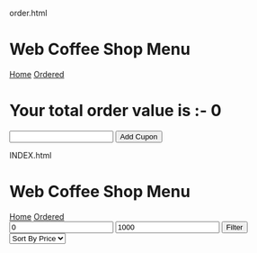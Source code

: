 order.html



<!DOCTYPE html>
<html lang="en">
  <head>
    <meta charset="UTF-8" />
    <meta http-equiv="X-UA-Compatible" content="IE=edge" />
    <meta name="viewport" content="width=device-width, initial-scale=1.0" />
    <title>Order Page</title>
    <style>
      /* All Your css for Order page goes here  */
    </style>
  </head>
  <body>
    <div class="nav">
      <h1>Web Coffee Shop Menu</h1>
      <a href="./index.html">Home</a>
      <a href="./order.html">Ordered</a>
    </div>
    <h1 id="total">
      Your total order value is :- <span id="order-total">0</span>
    </h1>
    <div id="cupon">
      <input type="text" />
      <button>Add Cupon</button>
    </div>
    <div id="order-container">
      <!-- Here Append All the Order Cards here-->
    </div>
  </body>
  <script>
    let arrayReceived = (localStorage.getItem('key')) ? localStorage.getItem('key') : [];
    let arrayOrdered = arrayReceived.split(",").map(el => Number(el));

    const url = `https://dbioz2ek0e.execute-api.ap-south-1.amazonaws.com/mockapi/get-coffee`;

    const ordered = document.querySelector("#order-container")
    const totalValue = document.querySelector("#order-total")
    totalValue.textContent = 0;

    let showData = (data) => {
      
      let totalCost = 0;
      for (let i = 0; i < data.length; i++){
        const div = document.createElement("div")
        const dataEl = data[i];
        const image = document.createElement("img");
        image.setAttribute("src",dataEl.image);
        image.setAttribute("alt","image");
        const title = document.createElement("h3");
        title.textContent = dataEl.title;
        const pricePara = document.createElement("p")
        let price = dataEl.price;
        pricePara.textContent = price;
        const decQuant = document.createElement("button");
        decQuant.textContent = '-';
        decQuant.classList.add("decQuant");
        decQuant.disabled = true;
        const quant = document.createElement("p");
        const quantity = 1;
        quant.textContent = quantity;
        quant.classList.add("quantity");
        const incQuant = document.createElement("button");
        incQuant.textContent = '+';
        incQuant.classList.add("incQuant");
        const cancelBtn = document.createElement("button");
        cancelBtn.textContent = 'Cancel';
        cancelBtn.classList.add("cancelBtn");
        const brk = document.createElement("br");
        div.appendChild(brk);
        div.appendChild(image)
        div.appendChild(title);
        div.appendChild(pricePara);
        div.appendChild(decQuant);
        div.appendChild(quant);
        div.appendChild(incQuant);
        div.appendChild(cancelBtn); 
        ordered.appendChild(div); 
        totalCost += price*quantity;
        totalValue.textContent = totalCost;



        incQuant.addEventListener("click", ()=>{
          if (quant.textContent == 1){
            quant.textContent++;
            let cost = totalValue.textContent;
            cost = (couponBtn.disabled) ? Math.floor(Number(cost) + Math.floor(price*70/100)) : Number(cost) + price;
            totalValue.textContent = Math.floor(cost);
            decQuant.disabled = false;
          } else {
            quant.textContent++;
            let cost = totalValue.textContent;
            cost = (couponBtn.disabled) ? Math.floor(Number(cost) + Math.floor(price*70/100)) : Number(cost) + price;
            totalValue.textContent = Math.floor(cost);
          }
        })
        decQuant.addEventListener("click",()=>{
          if (quant.textContent > 2) {
            quant.textContent--;
            let cost = totalValue.textContent;
            cost = (couponBtn.disabled) ? Math.floor(Number(cost) - Math.floor(price*70/100)) : Number(cost) - price;
            totalValue.textContent = Math.floor(cost);
          }
          else {
            decQuant.disabled = true;
            quant.textContent--;
            let cost = totalValue.textContent;
            cost = (couponBtn.disabled) ? Math.floor(Number(cost) - (price*70/100)) : Number(cost) - price;
            totalValue.textContent = Math.floor(cost);
          }
        })


        cancelBtn.addEventListener("click",()=>{
          idCancel = dataEl.id;
          let arrayReceived = (localStorage.getItem('key')) ? localStorage.getItem('key') : [];
          let arrayOrdered = arrayReceived.split(',').map((el) => Number(el));
          let indexOfCancelItem = arrayOrdered.indexOf(idCancel)
          if (indexOfCancelItem != -1){
          arrayOrdered.splice(indexOfCancelItem,1)
          price = (couponBtn.disabled) ? Math.floor(price*70/100) : price;
          let cost = totalValue.textContent;
          cost = Number(cost) - (price * (Number(quant.textContent)));
          totalValue.textContent = Math.floor(cost);
          localStorage.setItem('key',arrayOrdered);
          ordered.removeChild(div);
        }})
      }

        const couponInput = document.querySelector("#cupon input")
        const couponBtn = document.querySelector("#cupon button")
        couponBtn.addEventListener("click",()=>{
          if (couponInput.value == 'Diya30'){
            let cost = totalValue.textContent;
            cost = (Number(cost) * (70/100));
            totalValue.textContent = Math.floor(cost);
            couponInput.disabled = true;
            couponBtn.disabled = true;
          }
        })
    }

    async function getDetails(){
      const jsonData = await fetch(url)
      const dataobjs = await jsonData.json();
      let dataArray = Object.entries(dataobjs.data);
      let data = dataArray.map((el)=>el[1]);
      let orderedData = (data.filter(dataele => arrayOrdered.includes(dataele.id)));
      showData(orderedData);
    }
    getDetails();
    
    // All your JS code for Order Page goes here
  </script>
</html>





INDEX.html

<!DOCTYPE html>
<html lang="en">
  <head>
    <meta charset="UTF-8" />
    <meta http-equiv="X-UA-Compatible" content="IE=edge" />
    <meta name="viewport" content="width=device-width, initial-scale=1.0" />
    <title>Home Page</title>
    <style>
      /* All Your css for Home page goes here  */
    </style>
  </head>

  <body>
    <div class="nav">
      <h1>Web Coffee Shop Menu</h1>
      <a href="./index.html">Home</a>
      <a href="./order.html">Ordered</a>
    </div>
    <div id="filter">
      <input type="number" id="lower" value="0"/>
      <input type="number" id="upper" value="1000"/>
      <button id="filter-btn">Filter</button>
    </div>
    <select id="sort">
      <option value="">Sort By Price</option>
      <option value="asc">Ascending</option>
      <option value="desc">Descending</option>
    </select>
    <h1 id="alert"></h1>
    <div id="menu-container">
      <!-- Here Append All the Items  -->
    </div>
  </body>
  <script>
    // All your JS code for Home Page goes here
  const url = `https://dbioz2ek0e.execute-api.ap-south-1.amazonaws.com/mockapi/get-coffee`;
  const ascurl = `https://dbioz2ek0e.execute-api.ap-south-1.amazonaws.com/mockapi/get-coffee?sort=price&order=asc`;
  const descurl = `https://dbioz2ek0e.execute-api.ap-south-1.amazonaws.com/mockapi/get-coffee?sort=price&order=desc`;

  const filterBtn = document.querySelector("#filter-btn")
  const menu = document.querySelector("#menu-container");
  const sortBtn = document.querySelector("#sort")
  
  

  let showData = (data) => {
    const div = document.createElement("div")
    for (let i = 0; i < data.length; i++){
      const dataEl = data[i];
      const image = document.createElement("img");
      image.setAttribute("src",dataEl.image);
      image.setAttribute("alt","image");
      const title = document.createElement("h3");
      title.textContent = dataEl.title;
      const ingredientList = document.createElement("ul");
      const ingredientListData = dataEl.ingredients;
      for (let i = 0; i < ingredientListData.length; i++){
        const ingredients = document.createElement("li")
        ingredients.innerText = ingredientListData[i];
        ingredientList.appendChild(ingredients);
      }
      const description = document.createElement("p");
      description.textContent = dataEl.description;
      const price = document.createElement("p")
      price.textContent = dataEl.price;
      const buyBtn = document.createElement("button")
      buyBtn.innerText = "Buy";
      buyBtn.classList.add("buy");
      buyBtn.setAttribute('id',`${dataEl.id}`);
      const brk = document.createElement("br");
      div.appendChild(brk);
      div.appendChild(image)
      div.appendChild(title);
      div.appendChild(ingredientList);
      div.appendChild(description);
      div.appendChild(price);
      div.appendChild(buyBtn);
    }
    menu.appendChild(div); 

    filterBtn.addEventListener("click",() => {
      const lowerinp = document.querySelector("#lower");
      const lower = lowerinp.value;
      const upperinp = document.querySelector("#upper");
      const upper = upperinp.value;
      let filteredObjs = (data.filter(dataele => ((dataele.price > lower) && (dataele.price < upper))));
      menu.innerHTML = ""
      showData(filteredObjs);
    });

    const alertHead = document.querySelector("#alert")
    const buyBtns = document.querySelectorAll(".buy");
    let arrayOrdered = (localStorage.getItem('key')) ? localStorage.getItem('key') : [];
    for (let i = 0 ; i < buyBtns.length; i++) {
      buyBtns[i].addEventListener("click", () =>{
        if (arrayOrdered.includes(buyBtns[i].id)) {
          alertHead.textContent = "Already Placed Order";
        } else {
          arrayOrdered.push(Number(buyBtns[i].id)); 
          alertHead.textContent = "Successfully Placed Order";
          localStorage.setItem('key',arrayOrdered);
        }
      })
    }
  }
 

  let getDetails = async () => {
    const jsonData = await fetch(url)
    const dataobjs = await jsonData.json();
    let dataArray = Object.entries(dataobjs.data);
    let data = dataArray.map((el)=>el[1]);
    menu.innerHTML = "";
    showData(data);
  }
  getDetails();
  

  let ascsort = async () => {
    const jsonData = await fetch(ascurl)
    const dataobjs = await jsonData.json();
    let dataArray = Object.entries(dataobjs.data);
    let data = dataArray.map((el)=>el[1]);
    menu.innerHTML = "";
    showData(data);
  }

  let descsort = async () => {
    const jsonData = await fetch(descurl)
    const dataobjs = await jsonData.json();
    let dataArray = Object.entries(dataobjs.data);
    let data = dataArray.map((el)=>el[1]);
    menu.innerHTML = "";
    showData(data);
  }

  sortBtn.addEventListener("change",() => {
    if (sortBtn.value == "asc"){
      ascsort();
    } else if (sortBtn.value == "desc"){
      descsort();
    } else {
      getDetails();
    }
  });

  </script>
</html>

